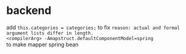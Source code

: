 # backend  
add `this.categories = categories;` to fix `reason: actual and formal argument lists differ in length.`  
`<compilerArg>
							   -Amapstruct.defaultComponentModel=spring`  
to make mapper spring bean
